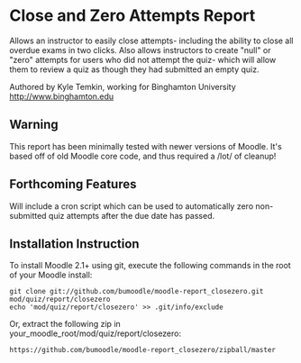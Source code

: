 Close and Zero Attempts Report
=======================================

Allows an instructor to easily close attempts- including the ability to close all overdue exams in two clicks. Also allows instructors to create "null" or "zero" attempts for users who did not attempt the quiz- which will allow them to review a quiz as though they had submitted an empty quiz.

Authored by Kyle Temkin, working for Binghamton University <http://www.binghamton.edu>

Warning
------------------------
This report has been minimally tested with newer versions of Moodle. It's based off of old Moodle core code, and thus required a /lot/ of cleanup! 

Forthcoming Features
-------------------------
Will include a cron script which can be used to automatically zero non-submitted quiz attempts after the due date has passed.

Installation Instruction
-------------------------

To install Moodle 2.1+ using git, execute the following commands in the root of your Moodle install:

    git clone git://github.com/bumoodle/moodle-report_closezero.git mod/quiz/report/closezero
    echo 'mod/quiz/report/closezero' >> .git/info/exclude

Or, extract the following zip in your_moodle_root/mod/quiz/report/closezero:

    https://github.com/bumoodle/moodle-report_closezero/zipball/master

